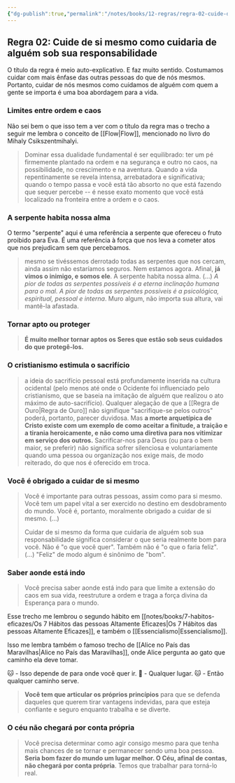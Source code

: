 ```yaml
---
{"dg-publish":true,"permalink":"/notes/books/12-regras/regra-02-cuide-de-si-mesmo-como-cuidaria-de-alguem-sob-sua-responsabilidade/","dgHomeLink":true,"dgPassFrontmatter":false}
---
```


## Regra 02: Cuide de si mesmo como cuidaria de alguém sob sua responsabilidade

O título da regra é meio auto-explicativo. E faz muito sentido. Costumamos cuidar com mais ênfase das outras pessoas do que de nós mesmos. Portanto, cuidar de nós mesmos como cuidamos de alguém com quem a gente se importa é uma boa abordagem para a vida.

### Limites entre ordem e caos

Não sei bem o que isso tem a ver com o título da regra mas o trecho a seguir me lembra o conceito de [[Flow|Flow]], mencionado no livro do Mihaly Csikszentmihalyi.

> Dominar essa dualidade fundamental é ser equilibrado: ter um pé firmemente plantado na ordem e na segurança e outro no caos, na possibilidade, no crescimento e na aventura. Quando a vida repentinamente se revela intensa, arrebatadora e significativa; quando o tempo passa e você está tão absorto no que está fazendo que sequer percebe -- é nesse exato momento que você está localizado na fronteira entre a ordem e o caos.

### A serpente habita nossa alma

O termo "serpente" aqui é uma referência a serpente que ofereceu o fruto proibido para Eva. É uma referência à força que nos leva a cometer atos que nos prejudicam sem que percebamos.

> mesmo se tivéssemos derrotado todas as serpentes  que nos cercam, ainda assim não estaríamos seguros. Nem estamos agora. Afinal, **já vimos o inimigo, e somos ele**. A serpente habita nossa alma. (...)
> *A pior de todas as serpentes possíveis é a eterna inclinação humana para o mal. A pior de todas as serpentes possíveis é a psicológica, espiritual, pessoal e interna*. Muro algum, não importa sua altura, vai mantê-la afastada.

### Tornar apto ou proteger

> **É muito melhor tornar aptos os Seres que estão sob seus cuidados do que protegê-los.**


### O cristianismo estimula o sacrifício

> a ideia do sacrifício pessoal está profundamente inserida na cultura ocidental (pelo menos até onde o Ocidente foi influenciado pelo cristianismo, que se baseia na imitação de alguém que realizou o ato máximo de auto-sacrifício). Qualquer alegação de que a [[Regra de Ouro|Regra de Ouro]] não signifique "sacrifique-se pelos outros" poderá, portanto, parecer duvidosa. Mas **a morte arquetípica de Cristo existe com um exemplo de como aceitar a finitude, a traição e a tirania heroicamente, e não como uma diretiva para nos vitimizar em serviço dos outros.** Sacrificar-nos para Deus (ou para o bem maior, se preferir) não significa sofrer silenciosa e voluntariamente quando uma pessoa ou organização nos exige mais, de modo reiterado, do que nos é oferecido em troca.


### Você é obrigado a cuidar de si mesmo

> Você é importante para outras pessoas, assim como para si mesmo. Você tem um papel vital a ser exercido no destino em desdobramento do mundo. Você é, portanto, moralmente obrigado a cuidar de si mesmo. (...)
> 
> Cuidar de si mesmo da forma que cuidaria de alguém sob sua responsabilidade significa considerar o que seria realmente bom para você. Não é "o que você quer". Também não é "o que o faria feliz". (...) "Feliz" de modo algum é sinônimo de "bom".


### Saber aonde está indo

> Você precisa saber aonde está indo para que limite a extensão do caos em sua vida, reestruture a ordem e traga a força divina da Esperança para o mundo.

Esse trecho me lembrou o segundo hábito em [[notes/books/7-habitos-eficazes/Os 7 Hábitos das pessoas Altamente Eficazes|Os 7 Hábitos das pessoas Altamente Eficazes]], e também o [[Essencialismo|Essencialismo]].

Isso me lembra também o famoso trecho de [[Alice no País das Maravilhas|Alice no País das Maravilhas]], onde Alice pergunta ao gato que caminho ela deve tomar.

🐱 - Isso depende de para onde você quer ir.
👧 - Qualquer lugar.
🐱 - Então qualquer caminho serve.

> **Você tem que articular os próprios princípios** para que se defenda daqueles que querem tirar vantagens indevidas, para que esteja confiante e seguro enquanto trabalha e se diverte.

### O céu não chegará por conta própria

> Você precisa determinar como agir consigo mesmo para que tenha mais chances de se tornar e permanecer sendo uma boa pessoa. **Seria bom fazer do mundo um lugar melhor. O Céu, afinal de contas, não chegará por conta própria**. Temos que trabalhar para torná-lo real.

